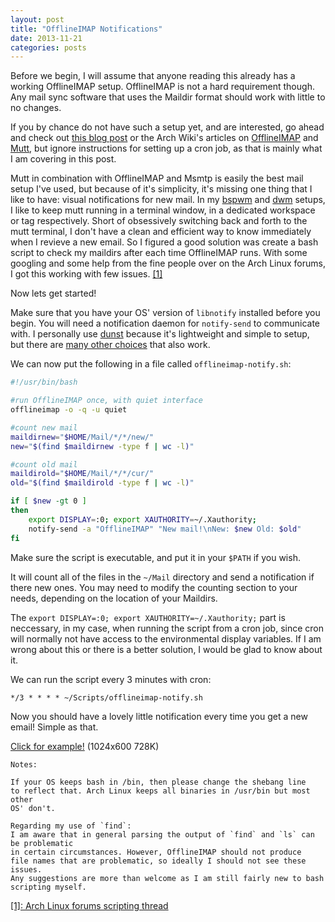 ```yaml
---
layout: post
title: "OfflineIMAP Notifications"
date: 2013-11-21
categories: posts
---
```


Before we begin, I will assume that anyone reading this already has a working 
OfflineIMAP setup. OfflineIMAP is not a hard requirement though. Any mail sync 
software that uses the Maildir format should work with little to no changes. 

If you by chance do not have such a setup yet, and are interested, 
go ahead and check out [this blog post][offlineimapblog] or the Arch Wiki's 
articles on [OfflineIMAP][offlineimap] and [Mutt][mutt], but ignore
instructions for setting up a cron job, as that is mainly what I am covering 
in this post. 

Mutt in combination with OfflineIMAP and Msmtp is easily the best mail setup
I've used, but because of it's simplicity, it's missing one thing that I 
like to have: visual notifications for new mail. In my [bspwm][bspwm] 
and [dwm][dwm] setups, I like to keep mutt running in a terminal window, 
in a dedicated workspace or tag respectively. Short of obsessively switching 
back and forth to the mutt terminal, I don't have a clean and efficient 
way to know immediately when I revieve a new email. 
So I figured a good solution  was create a bash script to 
check my maildirs after each time OfflineIMAP runs. With some googling and 
some help from the fine people over on the Arch Linux forums, I got this 
working with few issues. [[1]](#aside)

Now lets get started!

Make sure that you have your OS' version of `libnotify` installed 
before you begin. You will need a notification daemon for `notify-send` 
to communicate with. I personally use [dunst][dunst] because it's 
lightweight and simple to setup, but there are [many other choices][notify] 
that also work.

We can now put the following in a file called `offlineimap-notify.sh`: 

```bash
#!/usr/bin/bash

#run OfflineIMAP once, with quiet interface
offlineimap -o -q -u quiet

#count new mail
maildirnew="$HOME/Mail/*/*/new/"
new="$(find $maildirnew -type f | wc -l)"

#count old mail
maildirold="$HOME/Mail/*/*/cur/"
old="$(find $maildirold -type f | wc -l)"

if [ $new -gt 0 ] 
then
    export DISPLAY=:0; export XAUTHORITY=~/.Xauthority; 
    notify-send -a "OfflineIMAP" "New mail!\nNew: $new Old: $old"
fi
```

Make sure the script is executable, and put it in your `$PATH` if you wish.

It will count all of the files in the `~/Mail` directory and send a notification 
if there new ones. You may need to modify the counting section to your needs, depending
on the location of your Maildirs.

The `export DISPLAY=:0; export XAUTHORITY=~/.Xauthority;` part is neccessary, 
in my case, when running the script from a cron job, since cron will normally 
not have access to the environmental display variables. 
If I am wrong about this or there is a better solution, I would be glad to 
know about it.

We can run the script every 3 minutes with cron:

```
*/3 * * * * ~/Scripts/offlineimap-notify.sh
```

Now you should have a lovely little notification every time you get a new 
email! Simple as that.

[Click for example!][muttimg] (1024x600 728K)

```
Notes: 

If your OS keeps bash in /bin, then please change the shebang line 
to reflect that. Arch Linux keeps all binaries in /usr/bin but most other 
OS' don't.

Regarding my use of `find`: 
I am aware that in general parsing the output of `find` and `ls` can be problematic 
in certain circumstances. However, OfflineIMAP should not produce 
file names that are problematic, so ideally I should not see these issues. 
Any suggestions are more than welcome as I am still fairly new to bash
scripting myself.
```

<a name="aside">[[1]: Arch Linux forums scripting thread][aside]</a>

[offlineimapblog]: http://pbrisbin.com/posts/mutt_gmail_offlineimap/
[offlineimap]: https://wiki.archlinux.org/index.php/OfflineIMAP
[mutt]: https://wiki.archlinux.org/index.php/Mutt
[bspwm]: https://bbs.archlinux.org/viewtopic.php?id=149444
[dwm]: http://dwm.suckless.org/
[dunst]: https://www.archlinux.org/packages/community/x86_64/dunst/
[notify]: https://wiki.archlinux.org/index.php/Libnotify#Builtin_servers
[aside]: https://bbs.archlinux.org/viewtopic.php?pid=1346862#p1346862
[muttimg]: /mutt.png
